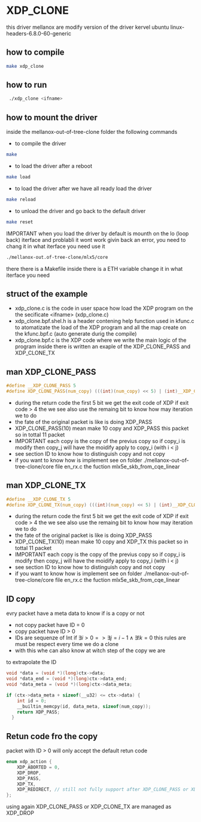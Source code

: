 # XDP_CLONE
this driver mellanox are modify version of the driver kervel ubuntu linux-headers-6.8.0-60-generic

## how to compile

```bash
make xdp_clone
```

## how to run
```bash
 ./xdp_clone <ifname>
```

## how to mount the driver
inside the mellanox-out-of-tree-clone folder the following commands

- to compile the driver
```bash
make
```
- to load the driver after a reboot
```bash
make load
```
- to load the driver after we have all ready load the driver
```bash
make reload
```
- to unload the driver and go back to the default driver
```bash
make reset
```

IMPORTANT when you load the driver by default is mounth on the lo (loop back) iterface and problabli it wont work givin back an error, you need to chang it in what iterface you need use it 
```bash
./mellanox-out.of-tree-clone/mlx5/core
```
there there is a Makefile inside there is a ETH variable change it in what iterface you need


## struct of the example
- xdp_clone.c is the code in user space how load the XDP program on the the secificate \<ifname> (xdp_clone.c)
- xdp_clone.bpf.shel.h is a header contening help function used in kfunc.c to atomatizate the load of the XDP program and all the map create on the kfunc.bpf.c (auto generate durig the compile)
- xdp_clone.bpf.c is the XDP code where we write the main logic of the program inside there is written an exaple of the XDP_CLONE_PASS and XDP_CLONE_TX


## man XDP_CLONE_PASS
```C
#define __XDP_CLONE_PASS 5
#define XDP_CLONE_PASS(num_copy) (((int)(num_copy) << 5) | (int)__XDP_CLONE_PASS)
```

- during the return code the first 5 bit we get the exit code of XDP if exit code > 4 the we see also use the remaing bit to know how may iteration we to do
- the fate of the original packet is like is doing XDP_PASS
- XDP_CLONE_PASS(10) mean make 10 copy and XDP_PASS this packet so in tottal 11 packet
- IMPORTANT each copy is the copy of the previus copy so if copy_i is modify then copy_j will have the
moidify apply to copy_i (with i < j)
- see section ID to know how to distinguish copy and not copy
- if you want to know how is implement see on folder ./mellanox-out-of-tree-clone/core file en_rx.c the fuction mlx5e_skb_from_cqe_linear


## man XDP_CLONE_TX
```C
#define __XDP_CLONE_TX 5
#define XDP_CLONE_TX(num_copy) (((int)(num_copy) << 5) | (int)__XDP_CLONE_TX)
```

- during the return code the first 5 bit we get the exit code of XDP if exit code > 4 the we see also use the remaing bit to know how may iteration we to do
- the fate of the original packet is like is doing XDP_PASS
- XDP_CLONE_TX(10) mean make 10 copy and XDP_TX this packet so in tottal 11 packet
- IMPORTANT each copy is the copy of the previus copy so if copy_i is modify then copy_j will have the
moidify apply to copy_i (with i < j)
- see section ID to know how to distinguish copy and not copy
- if you want to know how is implement see on folder ./mellanox-out-of-tree-clone/core file en_rx.c the fuction mlx5e_skb_from_cqe_linear
## ID copy
evry packet have a meta data to know if is a copy or not
- not copy packet have ID = 0
- copy packet have ID > 0
- IDs are sequenze of Int if $\exists i>0 => \exists j=i-1 \land \exists! k=0$
this rules are must be respect every time we do a clone
- with this whe can also know at witch step of the copy we are

to extrapolate the ID 
```C
void *data = (void *)(long)ctx->data;
void *data_end = (void *)(long)ctx->data_end;
void *data_meta = (void *)(long)ctx->data_meta;

if (ctx->data_meta + sizeof(__u32) <= ctx->data) {
    int id = 0;
    __builtin_memcpy(id, data_meta, sizeof(num_copy));
    return XDP_PASS;
  }
```

## Retun code fro the copy
packet with ID > 0 will only accept the default retun code

```C
enum xdp_action {
	XDP_ABORTED = 0,
	XDP_DROP,
	XDP_PASS,
	XDP_TX,
	XDP_REDIRECT, // still not fully support after XDP_CLONE_PASS or XDP_CLONE_TX udefine behaviour use at you on risk
};
```

using again XDP_CLONE_PASS or XDP_CLONE_TX are managed as XDP_DROP
